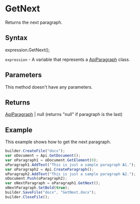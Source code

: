# GetNext

Returns the next paragraph.

## Syntax

expression.GetNext();

`expression` - A variable that represents a [ApiParagraph](../ApiParagraph.md) class.

## Parameters

This method doesn't have any parameters.

## Returns

[ApiParagraph](../ApiParagraph.md) &#124; null (returns "null" if paragraph is the last)

## Example

This example shows how to get the next paragraph.

```javascript
builder.CreateFile("docx");
var oDocument = Api.GetDocument();
var oParagraph1 = oDocument.GetElement(0);
oParagraph1.AddText("This is just a sample paragraph №1.");
var oParagraph2 = Api.CreateParagraph();
oParagraph2.AddText("This is just a sample paragraph №2.");
oDocument.Push(oParagraph2);
var oNextParagraph = oParagraph1.GetNext();
oNextParagraph.SetBold(true);
builder.SaveFile("docx", "GetNext.docx");
builder.CloseFile();
```